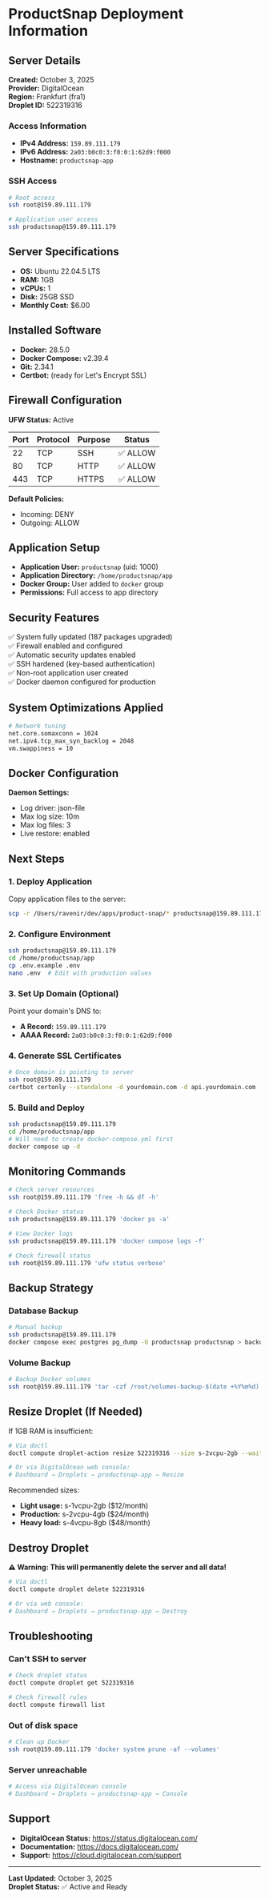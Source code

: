 # ProductSnap Deployment Information

## Server Details

**Created:** October 3, 2025  
**Provider:** DigitalOcean  
**Region:** Frankfurt (fra1)  
**Droplet ID:** 522319316

### Access Information

- **IPv4 Address:** `159.89.111.179`
- **IPv6 Address:** `2a03:b0c0:3:f0:0:1:62d9:f000`
- **Hostname:** `productsnap-app`

### SSH Access

```bash
# Root access
ssh root@159.89.111.179

# Application user access
ssh productsnap@159.89.111.179
```

## Server Specifications

- **OS:** Ubuntu 22.04.5 LTS
- **RAM:** 1GB
- **vCPUs:** 1
- **Disk:** 25GB SSD
- **Monthly Cost:** $6.00

## Installed Software

- **Docker:** 28.5.0
- **Docker Compose:** v2.39.4
- **Git:** 2.34.1
- **Certbot:** (ready for Let's Encrypt SSL)

## Firewall Configuration

**UFW Status:** Active

| Port | Protocol | Purpose | Status |
|------|----------|---------|--------|
| 22   | TCP      | SSH     | ✅ ALLOW |
| 80   | TCP      | HTTP    | ✅ ALLOW |
| 443  | TCP      | HTTPS   | ✅ ALLOW |

**Default Policies:**
- Incoming: DENY
- Outgoing: ALLOW

## Application Setup

- **Application User:** `productsnap` (uid: 1000)
- **Application Directory:** `/home/productsnap/app`
- **Docker Group:** User added to `docker` group
- **Permissions:** Full access to app directory

## Security Features

✅ System fully updated (187 packages upgraded)  
✅ Firewall enabled and configured  
✅ Automatic security updates enabled  
✅ SSH hardened (key-based authentication)  
✅ Non-root application user created  
✅ Docker daemon configured for production  

## System Optimizations Applied

```bash
# Network tuning
net.core.somaxconn = 1024
net.ipv4.tcp_max_syn_backlog = 2048
vm.swappiness = 10
```

## Docker Configuration

**Daemon Settings:**
- Log driver: json-file
- Max log size: 10m
- Max log files: 3
- Live restore: enabled

## Next Steps

### 1. Deploy Application

Copy application files to the server:
```bash
scp -r /Users/ravenir/dev/apps/product-snap/* productsnap@159.89.111.179:/home/productsnap/app/
```

### 2. Configure Environment

```bash
ssh productsnap@159.89.111.179
cd /home/productsnap/app
cp .env.example .env
nano .env  # Edit with production values
```

### 3. Set Up Domain (Optional)

Point your domain's DNS to:
- **A Record:** `159.89.111.179`
- **AAAA Record:** `2a03:b0c0:3:f0:0:1:62d9:f000`

### 4. Generate SSL Certificates

```bash
# Once domain is pointing to server
ssh root@159.89.111.179
certbot certonly --standalone -d yourdomain.com -d api.yourdomain.com
```

### 5. Build and Deploy

```bash
ssh productsnap@159.89.111.179
cd /home/productsnap/app
# Will need to create docker-compose.yml first
docker compose up -d
```

## Monitoring Commands

```bash
# Check server resources
ssh root@159.89.111.179 'free -h && df -h'

# Check Docker status
ssh productsnap@159.89.111.179 'docker ps -a'

# View Docker logs
ssh productsnap@159.89.111.179 'docker compose logs -f'

# Check firewall status
ssh root@159.89.111.179 'ufw status verbose'
```

## Backup Strategy

### Database Backup
```bash
# Manual backup
ssh productsnap@159.89.111.179
docker compose exec postgres pg_dump -U productsnap productsnap > backup_$(date +%Y%m%d).sql
```

### Volume Backup
```bash
# Backup Docker volumes
ssh root@159.89.111.179 'tar -czf /root/volumes-backup-$(date +%Y%m%d).tar.gz /var/lib/docker/volumes/'
```

## Resize Droplet (If Needed)

If 1GB RAM is insufficient:

```bash
# Via doctl
doctl compute droplet-action resize 522319316 --size s-2vcpu-2gb --wait

# Or via DigitalOcean web console:
# Dashboard → Droplets → productsnap-app → Resize
```

Recommended sizes:
- **Light usage:** s-1vcpu-2gb ($12/month)
- **Production:** s-2vcpu-4gb ($24/month)
- **Heavy load:** s-4vcpu-8gb ($48/month)

## Destroy Droplet

**⚠️ Warning: This will permanently delete the server and all data!**

```bash
# Via doctl
doctl compute droplet delete 522319316

# Or via web console:
# Dashboard → Droplets → productsnap-app → Destroy
```

## Troubleshooting

### Can't SSH to server
```bash
# Check droplet status
doctl compute droplet get 522319316

# Check firewall rules
doctl compute firewall list
```

### Out of disk space
```bash
# Clean up Docker
ssh root@159.89.111.179 'docker system prune -af --volumes'
```

### Server unreachable
```bash
# Access via DigitalOcean console
# Dashboard → Droplets → productsnap-app → Console
```

## Support

- **DigitalOcean Status:** https://status.digitalocean.com/
- **Documentation:** https://docs.digitalocean.com/
- **Support:** https://cloud.digitalocean.com/support

---

**Last Updated:** October 3, 2025  
**Droplet Status:** ✅ Active and Ready
